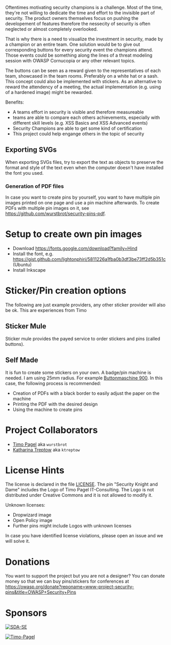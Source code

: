 Oftentimes motivating security champions is a challenge. Most of the time, they're not willing 
to dedicate the time and effort to the invisible part of security. The product owners themselves focus on pushing
the developement of features therefore the nessecity of security is often neglected or almost completely overlooked.

That is why there is a need to visualize the investment in security, made by a champion or an entire team. 
One solution would be to give out corresponding buttons for every security event the champions attend.
Those events could be something along the lines of a threat modeling session with OWASP Cornucopia or any other 
relevant topics.

The buttons can be seen as a reward given to the representatives of each team, showcased in the team rooms.
Preferably on a white hat or a sash. This concept could also be implemented with stickers. 
As an alternative to reward the attendency of a meeting, the actual implementation (e.g. using of a hardened image) might be rewarded.

Benefits:
- A teams effort in security is visible and therefore measureable
- teams are able to compare each others achievements, especially with different skill levels (e.g. XSS Basics and XSS Advanced events)
- Security Champions are able to get some kind of certification
- This project could help engange others in the topic of security

## Exporting SVGs
When exporting SVGs files, try to export the text as objects to preserve the format and style of the text even when the computer doesn't have installed the font you used.

### Generation of PDF files
In case you want to create pins by yourself, you want to have multiple pin images printed on one page and use a pin machine afterwards.
To create PDFs with multiple pin images on it, see https://github.com/wurstbrot/security-pins-pdf.

# Setup to create own pin images
* Download https://fonts.google.com/download?family=Hind
* Install the font, e.g. https://gist.github.com/lightonphiri/5811226a1fba0b3df3be73ff2d5b351c (Ubuntu)
* Install Inkscape

# Sticker/Pin creation options
The following are just example providers, any other sticker provider will also be ok. This are experiences from Timo
## Sticker Mule
Sticker mule provides the payed service to order stickers and pins (called buttons).

## Self Made
It is fun to create some stickers on your own. A badge/pin machine is needed. I am using 25mm radius. For example [Buttonmaschine 900](https://www.badgematic.de/de/buttonmaschinen/buttonmaschine-900-flexi/buttonmaschine-900-flexi-25-mm/buttonmaschine-900-flexi-25-mm-multiplus-100). 
In this case, the following process is recommended:
* Creation of PDFs with a black border to easily adjust the paper on the machine
* Printing the PDF with the desired design
* Using the machine to create pins

# Project Collaborators
- [Timo Pagel](https://github.com/wurstbrot) aka `wurstbrot`
- [Katharina Treptow](https://github.com/ktreptow) aka `ktreptow`

# License Hints
The license is declared in the file [LICENSE](https://github.com/wurstbrot/security-pins/blob/master/LICENCE).
The pin "Security Knight and Dame" includes the Logo of Timo Pagel IT-Consulting. The Logo is not distributed under Creative Commons and it is not allowed to modify it.

Unknown licenses:
* Dropwizard image
* Open Policy image
* Further pins might include Logos with unknown licenses

In case you have identified license violations, please open an issue and we will solve it.

# Donations
You want to support the project but you are not a designer? You can donate money so that we can buy pins/stickers for conferences at https://owasp.org/donate?reponame=www-project-security-pins&title=OWASP+Security+Pins

# Sponsors
[![SDA-SE](https://raw.githubusercontent.com/DefectDojo/Documentation/master/doc/img/sda-se-logo.png)](https://sda-se.com/)

[![Timo-Pagel](https://raw.githubusercontent.com/DefectDojo/Documentation/master/doc/img/timo-pagel-logo.png )](https://pagel.pro/)


